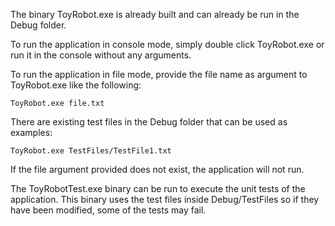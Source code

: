 The binary ToyRobot.exe is already built and can already be run in the Debug folder.

To run the application in console mode, simply double click ToyRobot.exe or run it in the console without any arguments.

To run the application in file mode, provide the file name as argument to ToyRobot.exe like the following:
  
    ToyRobot.exe file.txt

There are existing test files in the Debug folder that can be used as examples:
  
    ToyRobot.exe TestFiles/TestFile1.txt

If the file argument provided does not exist, the application will not run.


The ToyRobotTest.exe binary can be run to execute the unit tests of the application. This binary uses the test files inside Debug/TestFiles so if they have been modified, some of the tests may fail.
